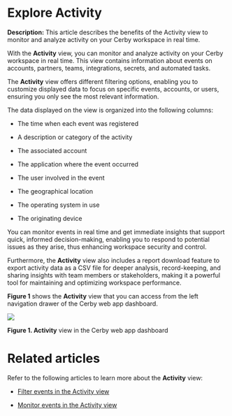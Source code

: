 # Explore Activity

**Description:** This article describes the benefits of the Activity view to monitor and analyze activity on your Cerby workspace in real time.

With the **Activity** view, you can monitor and analyze activity on your Cerby
workspace in real time. This view contains information about events on
accounts, partners, teams, integrations, secrets, and automated tasks.

The **Activity** view offers different filtering options, enabling you to
customize displayed data to focus on specific events, accounts, or users,
ensuring you only see the most relevant information.

The data displayed on the view is organized into the following columns:

  * The time when each event was registered

  * A description or category of the activity

  * The associated account

  * The application where the event occurred

  * The user involved in the event

  * The geographical location

  * The operating system in use

  * The originating device

You can monitor events in real time and get immediate insights that support
quick, informed decision-making, enabling you to respond to potential issues
as they arise, thus enhancing workspace security and control.

Furthermore, the **Activity** view also includes a report download feature to
export activity data as a CSV file for deeper analysis, record-keeping, and
sharing insights with team members or stakeholders, making it a powerful tool
for maintaining and optimizing workspace performance.

**Figure 1** shows the **Activity** view that you can access from the left
navigation drawer of the Cerby web app dashboard.

![](gitbook/imagesScreenshot+2024-11-13+at+2_55_31%E2%80%AFp_m_.png)

**Figure 1. Activity** view in the Cerby web app dashboard

# Related articles

Refer to the following articles to learn more about the **Activity** view:

  * [Filter events in the Activity view](https://help.cerby.com/en/articles/10128410-filter-events-in-the-activity-view)

  * [Monitor events in the Activity view](https://help.cerby.com/en/articles/10128426-monitor-events-in-the-activity-view)

